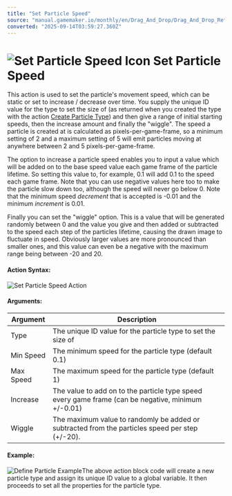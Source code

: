 ```yaml
---
title: "Set Particle Speed"
source: "manual.gamemaker.io/monthly/en/Drag_And_Drop/Drag_And_Drop_Reference/Particles/Set_Particle_Speed.htm"
converted: "2025-09-14T03:59:27.360Z"
---
```


# ![Set Particle Speed Icon](../../../assets/Images/Scripting_Reference/Drag_And_Drop/Reference/Particles/i_Particles_Set_Particle_Speed.png) Set Particle Speed

This action is used to set the particle's movement speed, which can be static or set to increase / decrease over time. You supply the unique ID value for the type to set the size of (as returned when you created the type with the action [Create Particle Type](Create_Particle_Type.md)) and then give a range of initial starting speeds, then the increase amount and finally the "wiggle". The speed a particle is created at is calculated as pixels-per-game-frame, so a minimum setting of 2 and a maximum setting of 5 will emit particles moving at anywhere between 2 and 5 pixels-per-game-frame.

The option to increase a particle speed enables you to input a value which will be added on to the base speed value each game frame of the particle lifetime. So setting this value to, for example, 0.1 will add 0.1 to the speed each game frame. Note that you can use negative values here too to make the particle slow down too, although the speed will never go below 0. Note that the minimum speed _decrement_ that is accepted is -0.01 and the minimum _increment_ is 0.01.

Finally you can set the "wiggle" option. This is a value that will be generated randomly between 0 and the value you give and then added or subtracted to the speed each step of the particles lifetime, causing the drawn image to fluctuate in speed. Obviously larger values are more pronounced than smaller ones, and this value can even be a negative with the maximum range being between -20 and 20.

#### Action Syntax:

![Set Particle Speed Action](../../../assets/Images/Scripting_Reference/Drag_And_Drop/Reference/Particles/a_Particles_Set_Particle_Speed.png)

#### Arguments:

| Argument | Description |
| --- | --- |
| Type | The unique ID value for the particle type to set the size of |
| Min Speed | The minimum speed for the particle type (default 0.1) |
| Max Speed | The maximum speed for the particle type (default 1) |
| Increase | The value to add on to the particle type speed every game frame (can be negative, minimum +/-0.01) |
| Wiggle | The maximum value to randomly be added or subtracted from the particles speed per step (+/-20). |

#### Example:

![Define Particle Example](../../../assets/Images/Scripting_Reference/Drag_And_Drop/Reference/Particles/e_Particles_Create_Particle_Type.png)The above action block code will create a new particle type and assign its unique ID value to a global variable. It then proceeds to set all the properties for the particle type.